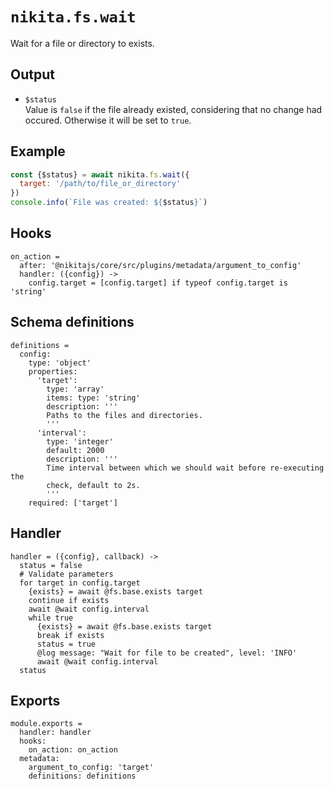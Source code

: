
# `nikita.fs.wait`

Wait for a file or directory to exists. 

## Output

* `$status`   
  Value is `false` if the file already existed, considering that no
  change had occured. Otherwise it will be set to `true`.

## Example

```js
const {$status} = await nikita.fs.wait({
  target: '/path/to/file_or_directory'
})
console.info(`File was created: ${$status}`)
```

## Hooks

    on_action =
      after: '@nikitajs/core/src/plugins/metadata/argument_to_config'
      handler: ({config}) ->
        config.target = [config.target] if typeof config.target is 'string'

## Schema definitions

    definitions =
      config:
        type: 'object'
        properties:
          'target':
            type: 'array'
            items: type: 'string'
            description: '''
            Paths to the files and directories.
            '''
          'interval':
            type: 'integer'
            default: 2000
            description: '''
            Time interval between which we should wait before re-executing the
            check, default to 2s.
            '''
        required: ['target']

## Handler

    handler = ({config}, callback) ->
      status = false
      # Validate parameters
      for target in config.target
        {exists} = await @fs.base.exists target
        continue if exists
        await @wait config.interval
        while true
          {exists} = await @fs.base.exists target
          break if exists
          status = true
          @log message: "Wait for file to be created", level: 'INFO'
          await @wait config.interval
      status

## Exports

    module.exports =
      handler: handler
      hooks:
        on_action: on_action
      metadata:
        argument_to_config: 'target'
        definitions: definitions
